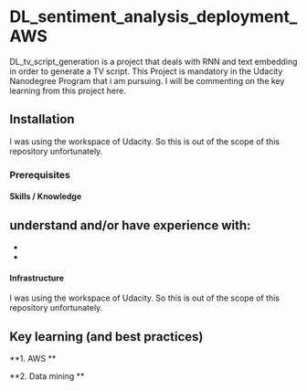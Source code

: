 # DL_sentiment_analysis_deployment_AWS
DL_tv_script_generation is a project that deals with RNN and text embedding in order to generate a TV script.
This Project is mandatory in the Udacity Nanodegree Program that i am pursuing. I will be commenting on the key learning from this project here.

## Installation
I was using the workspace of Udacity. So this is out of the scope of this repository unfortunately.

### Prerequisites
#### Skills / Knowledge
understand and/or have experience with:
- 
- 
- 

#### Infrastructure 
I was using the workspace of Udacity. So this is out of the scope of this repository unfortunately. 

## Key learning (and best practices)
**1. AWS **

**2. Data mining **
